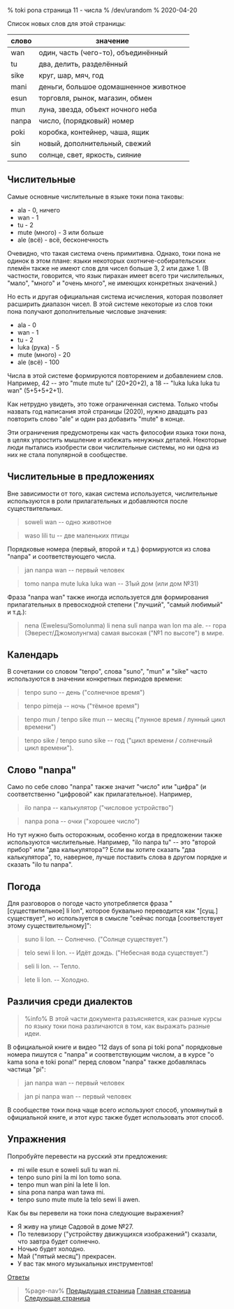 % toki pona страница 11 - числа
% /dev/urandom
% 2020-04-20

Список новых слов для этой страницы:

| слово     | значение                                |
|-----------|-----------------------------------------|
| wan       | один, часть (чего-то), объединённый     |
| tu        | два, делить, разделённый                |
| sike      | круг, шар, мяч, год                     |
| mani      | деньги, большое одомашненное животное   |
| esun      | торговля, рынок, магазин, обмен         |
| mun       | луна, звезда, объект ночного неба       |
| nanpa     | число, (порядковый) номер               |
| poki      | коробка, контейнер, чаша, ящик          |
| sin       | новый, дополнительный, свежий           |
| suno      | солнце, свет, яркость, сияние           |

## Числительные

Самые основные числительные в языке токи пона таковы:

* ala - 0, ничего
* wan - 1
* tu - 2
* mute (много) - 3 или больше
* ale (всё) - всё, бесконечность

Очевидно, что такая система очень примитивна. Однако, токи пона не одинок в этом
плане: языки некоторых охотниче-собирательских племён также не имеют слов для
чисел больше 3, 2 или даже 1. (В частности, говорится, что язык пирахан имеет
всего три числительных, "мало", "много" и "очень много", не имеющих конкретных
значений.)

Но есть и другая официальная система исчисления, которая позволяет расширить
диапазон чисел. В этой системе некоторые из слов токи пона получают
дополнительные числовые значения:

* ala - 0
* wan - 1
* tu - 2
* luka (рука) - 5
* mute (много) - 20
* ale (всё) - 100

Числа в этой системе формируются повторением и добавлением слов. Например, 
42 -- это "mute mute tu" (20+20+2), а 18 -- "luka luka luka tu wan"
(5+5+5+2+1).

Как нетрудно увидеть, это тоже ограниченная система. Только чтобы назвать год
написания этой страницы (2020), нужно двадцать раз повторить слово "ale" и один
раз добавить "mute" в конце.

Эти ограничения предусмотрены как часть философии языка токи пона, в целях
упростить мышление и избежать ненужных деталей. Некоторые люди пытались
изобрести свои числительные системы, но ни одна из них не стала популярной в
сообществе.

## Числительные в предложениях

Вне зависимости от того, какая система используется, числительные используются в
роли прилагательных и добавляются после существительных.

> soweli wan -- одно животное

> waso lili tu -- две маленьких птицы

Порядковые номера (первый, второй и т.д.) формируются из слова "nanpa" и
соответствующего числа.

> jan nanpa wan -- первый человек

> tomo nanpa mute luka luka wan -- 31ый дом (или дом №31)

Фраза "nanpa wan" также иногда используется для формирования прилагательных в
превосходной степени ("лучший", "самый любимый" и т.д.):

> nena (Ewelesu/Somolunma) li nena suli nanpa wan lon ma ale. -- гора
> (Эверест/Джомолунгма) самая высокая ("№1 по высоте") в мире.

## Календарь

В сочетании со словом "tenpo", слова "suno", "mun" и "sike" часто используются в
значении конкретных периодов времени:

> tenpo suno -- день ("солнечное время")

> tenpo pimeja -- ночь ("тёмное время")

> tenpo mun / tenpo sike mun -- месяц ("лунное время / лунный цикл времени")

> tenpo sike / tenpo suno sike -- год ("цикл времени / солнечный цикл времени").

## Слово "nanpa"

Само по себе слово "nanpa" также значит "число" или "цифра" (и соответственно
"цифровой" как прилагательное). Например,

> ilo nanpa -- калькулятор ("числовое устройство")

> nanpa pona -- очки ("хорошее число")

Но тут нужно быть осторожным, особенно когда в предложении также используются
числительные. Например, "ilo nanpa tu" -- это "второй прибор" или "два
калькулятора"? Если вы хотите сказать "два калькулятора", то, наверное, лучше
поставить слова в другом порядке и сказать "ilo tu nanpa".

## Погода

Для разговоров о погоде часто употребляется фраза "[существительное] li lon",
которое буквально переводится как "[сущ.] существует", но используется в смысле
"сейчас погода [соответствует этому существительному]":

> suno li lon. -- Солнечно. ("Солнце существует.")

> telo sewi li lon. -- Идёт дождь. ("Небесная вода существует.")

> seli li lon. -- Тепло.

> lete li lon. -- Холодно.

## Различия среди диалектов

> %info%
> В этой части документа разъясняется, как разные курсы по языку токи пона
> различаются в том, как выражать разные идеи.

В официальной книге и видео "12 days of sona pi toki pona" порядковые номера
пишутся с "nanpa" и соответствующим числом, а в курсе "o kama sona e toki pona!"
перед словом "nanpa" также добавлялась частица "pi":

> jan nanpa wan -- первый человек

> jan pi nanpa wan -- первый человек

В сообществе токи пона чаще всего используют способ, упомянутый в официальной
книге, и этот курс также будет использовать этот способ.

## Упражнения

Попробуйте перевести на русский эти предложения:

* mi wile esun e soweli suli tu wan ni. 
* tenpo suno pini la mi lon tomo sona.
* tenpo mun wan pini la lete li lon.
* sina pona nanpa wan tawa mi.
* tenpo suno mute mute la telo sewi li awen.

Как бы вы перевели на токи пона следующие выражения?

* Я живу на улице Садовой в доме №27.
* По телевизору ("устройству движущихся изображений") сказали, что завтра будет
  солнечно.
* Ночью будет холодно.
* Май ("пятый месяц") прекрасен.
* У вас так много музыкальных инструментов!

[Ответы](ru/answers#p11)

> %page-nav%
> [Предыдущая страница](ru/10)
> [Главная страница](ru)
> [Следующая страница](ru/12)
